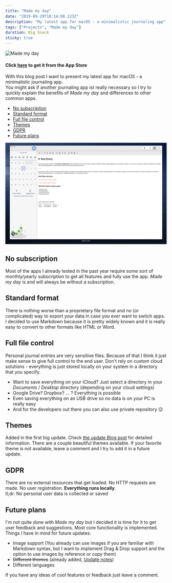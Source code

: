 ```yaml
---
title: "Made my day"
date: "2019-09-29T18:14:08.123Z"
description: "My latest app for macOS - a minimalistic journaling app"
tags: ["Projects", "Made my day"]
duration: Big Snack
sticky: true
---
```



![Made my day](./made-my-day.png)

#### Click [here](https://apps.apple.com/us/app/made-my-day/id1481700999?l=de&ls=1&mt=12) to get it from the App Store
With this blog post I want to present my latest app for macOS - a minimalistic journaling app.  
You might ask if another journaling app ist really necessary so I try to quickly explain the benefits of *Made my day* 
and differences to other common apps.

- [No subscription](#no-subscription)
- [Standard format](#standard-format)
- [Full file control](#full-file-control)
- [Themes](#themes)
- [GDPR](#gdpr)
- [Future plans](#future-plans)

![Sample](./default-theme.png)

## No subscription
Most of the apps I already tested in the past year require some sort of monthly/yearly subscription to get all features 
and fully use the app. *Made my day* is and will always be without a subscription.

## Standard format
There is nothing worse than a proprietary file format and no (or complicated) way to export your data in case you ever 
want to switch apps.  
I decided to use Markdown because it is pretty widely known and it is really easy to convert to other formats like HTML 
or Word.

## Full file control
Personal journal entries are very sensitive files. Because of that I think it just make sense to give full control to the 
end user. Don't rely on custom cloud solutions - everything is just stored locally on your system in a directory that you 
specify.  
* Want to save everything on your iCloud? Just select a directory in your *Documents* / *Desktop* directory (depending on 
your cloud settings)
* Google Drive? Dropbox? ... ? Everything is possible
* Even saving everything on an USB drive so no data is on your PC is really easy
* And for the developers out there you can also use private repository 😉

## Themes
Added in the first big update. Check [the update Blog post](/made-my-day-2) for detailed information. There are a couple 
beautiful themes available. If your favorite theme is not available, leave a comment and I try to add it in a future update.

## GDPR
There are no external resources that get loaded. No HTTP requests are made. No user registration. **Everything runs 
locally**.  
tl;dr: No personal user data is collected or saved

## Future plans
I'm not quite done with *Made my day* but I decided it is time for it to get user feedback and suggestions. Most core 
functionality is implemented.  
Things I have in mind for future updates:
* Image support (You already can use images if you are familiar with Markdown syntax, but I want to implement Drag & Drop 
support and the option to use images by reference or copy them)
* ~~Different themes~~ (already added, [Update notes](/made-my-day-2))
* Different languages

If you have any ideas of cool features or feedback just leave a comment.
